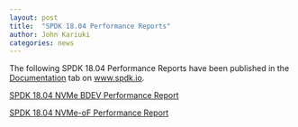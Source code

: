 ```yaml
---
layout: post
title:  "SPDK 18.04 Performance Reports"
author: John Kariuki
categories: news
---
```


The following SPDK 18.04 Performance Reports have been published in the [Documentation](http://www.spdk.io/doc/) tab on www.spdk.io.

[SPDK 18.04 NVMe BDEV Performance Report](https://review.spdk.io/download/performance-reports/SPDK_nvme_bdev_perf_report_18.04.pdf)

[SPDK 18.04 NVMe-oF Performance Report](https://review.spdk.io/download/performance-reports/SPDK_nvmeof_perf_report_18.04.pdf)
